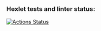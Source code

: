 ### Hexlet tests and linter status:
[![Actions Status](https://github.com/sunn-shinne/frontend-project-lvl4/workflows/hexlet-check/badge.svg)](https://github.com/sunn-shinne/frontend-project-lvl4/actions)